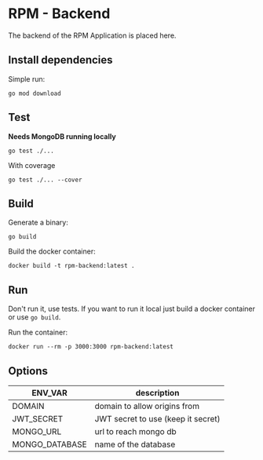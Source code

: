 # RPM - Backend
The backend of the RPM Application is placed here.

## Install dependencies
Simple run:
```
go mod download
```

## Test
**Needs MongoDB running locally**
```
go test ./...
```
With coverage
```
go test ./... --cover
```

## Build
Generate a binary:
```
go build
```
Build the docker container:
```
docker build -t rpm-backend:latest .
```

## Run
Don't run it, use tests. If you want to run it local just build a docker container or use `go build`.

Run the container:
```
docker run --rm -p 3000:3000 rpm-backend:latest
```

## Options

| ENV_VAR 	    | description        	            |
|---------	    |--------------------	            |
| DOMAIN 	    | domain to allow origins from 	    |
| JWT_SECRET    | JWT secret to use (keep it secret)|
| MONGO_URL     | url to reach mongo db 	        |
| MONGO_DATABASE| name of the database 	    |